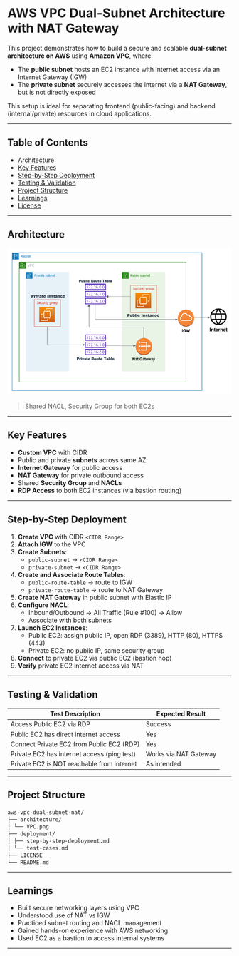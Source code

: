 # AWS VPC Dual-Subnet Architecture with NAT Gateway

This project demonstrates how to build a secure and scalable **dual-subnet architecture on AWS** using **Amazon VPC**, where:
- The **public subnet** hosts an EC2 instance with internet access via an Internet Gateway (IGW)
- The **private subnet** securely accesses the internet via a **NAT Gateway**, but is not directly exposed

This setup is ideal for separating frontend (public-facing) and backend (internal/private) resources in cloud applications.

---

## Table of Contents

- [Architecture](#architecture)
- [Key Features](#key-features)
- [Step-by-Step Deployment](#step-by-step-deployment)
- [Testing & Validation](#testing--validation)
- [Project Structure](#project-structure)
- [Learnings](#learnings)
- [License](#license)

---

## Architecture
![Architecture Diagram](architecture/VPC.png)

> Shared NACL, Security Group for both EC2s

---

## Key Features

- **Custom VPC** with CIDR
- Public and private **subnets** across same AZ
- **Internet Gateway** for public access
- **NAT Gateway** for private outbound access
- Shared **Security Group** and **NACLs**
-  **RDP Access** to both EC2 instances (via bastion routing)

---

## Step-by-Step Deployment

1. **Create VPC** with CIDR `<CIDR Range>`
2. **Attach IGW** to the VPC
3. **Create Subnets**:
   - `public-subnet` → `<CIDR Range>`
   - `private-subnet` → `<CIDR Range>`
4. **Create and Associate Route Tables**:
   - `public-route-table` → route to IGW
   - `private-route-table` → route to NAT Gateway
5. **Create NAT Gateway** in public subnet with Elastic IP
6. **Configure NACL**:
   - Inbound/Outbound → All Traffic (Rule #100) → Allow
   - Associate with both subnets
7. **Launch EC2 Instances**:
   - Public EC2: assign public IP, open RDP (3389), HTTP (80), HTTPS (443)
   - Private EC2: no public IP, same security group
8. **Connect** to private EC2 via public EC2 (bastion hop)
9. **Verify** private EC2 internet access via NAT

---

## Testing & Validation

| Test Description                             | Expected Result             |
|---------------------------------------------|-----------------------------|
| Access Public EC2 via RDP                    | Success                  |
| Public EC2 has direct internet access        | Yes                      |
| Connect Private EC2 from Public EC2 (RDP)    | Yes                      |
| Private EC2 has internet access (ping test)  | Works via NAT Gateway    |
| Private EC2 is NOT reachable from internet   | As intended              |

---

## Project Structure
```
aws-vpc-dual-subnet-nat/
├── architecture/
│ └── VPC.png
├── deployment/
│ ├── step-by-step-deployment.md 
│ └── test-cases.md 
├── LICENSE
└── README.md
```
---

## Learnings

- Built secure networking layers using VPC
- Understood use of NAT vs IGW
- Practiced subnet routing and NACL management
- Gained hands-on experience with AWS networking
- Used EC2 as a bastion to access internal systems

---
